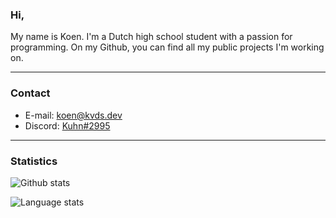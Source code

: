 ### Hi,
My name is Koen. I'm a Dutch high school student with a passion for programming. On my Github, you can find all my public projects I'm working on.

---
### Contact

- E-mail: [koen@kvds.dev](mailto:koen@kvds.dev)
- Discord: [Kuhn#2995](https://discordapp.com/users/264498576892100608)

---

### Statistics
![Github stats](https://github-readme-stats.vercel.app/api?username=KoenvdStroom&show_icons=true&theme=dark)

![Language stats](https://github-readme-stats.vercel.app/api/top-langs/?username=KoenvdStroom&show_icons=true&theme=dark)
